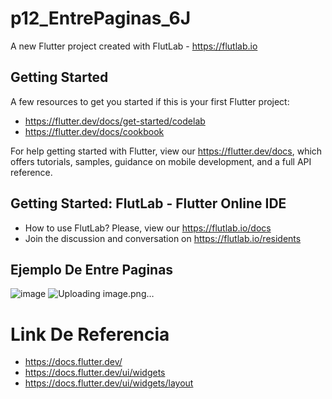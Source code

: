 # p12_EntrePaginas_6J

A new Flutter project created with FlutLab - https://flutlab.io

## Getting Started

A few resources to get you started if this is your first Flutter project:

- https://flutter.dev/docs/get-started/codelab
- https://flutter.dev/docs/cookbook

For help getting started with Flutter, view our
https://flutter.dev/docs, which offers tutorials,
samples, guidance on mobile development, and a full API reference.

## Getting Started: FlutLab - Flutter Online IDE

- How to use FlutLab? Please, view our https://flutlab.io/docs
- Join the discussion and conversation on https://flutlab.io/residents

## Ejemplo De Entre Paginas
![image](https://github.com/JAcevedoCastro/p12_entrepaginas_6j/assets/144373213/2d1249cd-b632-435f-8739-91abbe60e9bf)
![Uploading image.png…]()

# Link De Referencia
- https://docs.flutter.dev/
- https://docs.flutter.dev/ui/widgets
- https://docs.flutter.dev/ui/widgets/layout
